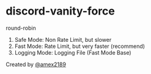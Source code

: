 # discord-vanity-force
round-robin

1. Safe Mode: Non Rate Limit, but slower
2. Fast Mode: Rate Limit, but very faster (recommend)
3. Logging Mode: Logging File (Fast Mode Base)

Created by [@amex2189](https://twitter.com/amex2189)